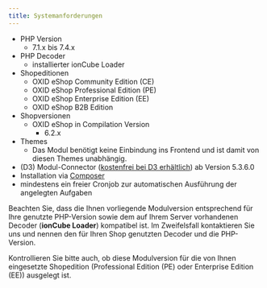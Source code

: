 ```yaml
---
title: Systemanforderungen
---
```


* PHP Version
    * 7.1.x bis 7.4.x
* PHP Decoder
    * installierter ionCube Loader
* Shopeditionen
    * OXID eShop Community Edition (CE)
    * OXID eShop Professional Edition (PE)
    * OXID eShop Enterprise Edition (EE)
    * OXID eShop B2B Edition
* Shopversionen
    * OXID eShop in Compilation Version 
        * 6.2.x
* Themes
    * Das Modul benötigt keine Einbindung ins Frontend und ist damit von diesen Themes unabhängig.
* (D3) Modul-Connector ([kostenfrei bei D3 erhältlich](https://www.oxidmodule.com/connector/)) ab Version 5.3.6.0 
* Installation via [Composer](https://getcomposer.org)
* mindestens ein freier Cronjob zur automatischen Ausführung der angelegten Aufgaben

Beachten Sie, dass die Ihnen vorliegende Modulversion entsprechend für Ihre genutzte PHP-Version sowie dem auf Ihrem Server vorhandenen Decoder (**ionCube Loader**) kompatibel ist. Im Zweifelsfall kontaktieren Sie uns und nennen den für Ihren Shop genutzten Decoder und die PHP-Version.

Kontrollieren Sie bitte auch, ob diese Modulversion für die von Ihnen eingesetzte Shopedition (Professional Edition (PE) oder Enterprise Edition (EE)) ausgelegt ist. 
